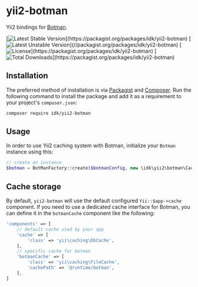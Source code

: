 # yii2-botman

Yii2 bindings for [Botman](https://github.com/botman/botman).
 
[![Latest Stable Version](https://poser.pugx.org/idk/yii2-botman/version?)](https://packagist.org/packages/idk/yii2-botman)
[![Latest Unstable Version](https://poser.pugx.org/idk/yii2-botman/v/unstable?)](//packagist.org/packages/idk/yii2-botman)
[![License](https://poser.pugx.org/idk/yii2-botman/license?)](https://packagist.org/packages/idk/yii2-botman)
[![Total Downloads](https://poser.pugx.org/idk/yii2-botman/downloads?)](https://packagist.org/packages/idk/yii2-botman)

## Installation

The preferred method of installation is via [Packagist](https://packagist.org/) and [Composer](https://getcomposer.org/download/). Run the following command to install the package and add it as a requirement to your project's `composer.json`:

```bash
composer require idk/yii2-botman
```

## Usage

In order to use Yii2 caching system with Botman, initialize your `Botman` instance using this:

```php
// create an instance
$botman = BotManFactory::create($botmanConfig, new \idk\yii2\botman\Cache());
```

## Cache storage

By default, `yii2-botman` will use the default configured `Yii::$app->cache` component.
If you need to use a dedicated cache interface for Botman, you can define it in the `botmanCache` component like the following:

```php
'components' => [
    // default cache used by your app
    'cache' => [
        'class' => 'yii\caching\DbCache',
    ],
    // specific cache for botman
    'botmanCache' => [
        'class' => 'yii\caching\FileCache',
        'cachePath' => '@runtime/botman',
    ],
]
```
